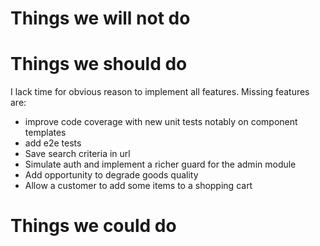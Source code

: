 
# Things we will not do

# Things we should do

I lack time for obvious reason to implement all features. Missing features are:

- improve code coverage with new unit tests notably on component templates
- add e2e tests
- Save search criteria in url
- Simulate auth and implement a richer guard for the admin module
- Add opportunity to degrade goods quality
- Allow a customer to add some items to a shopping cart

# Things we could do

